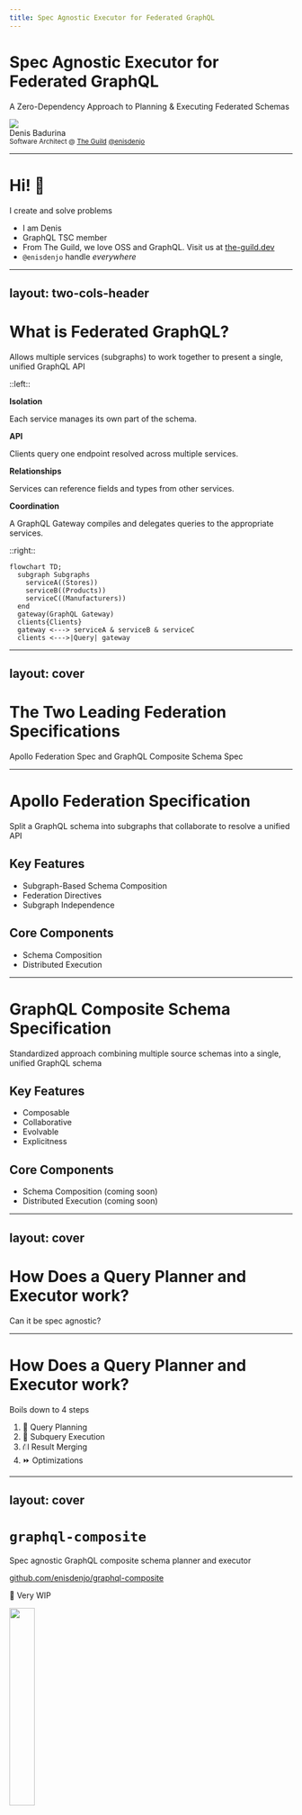 ```yaml
---
title: Spec Agnostic Executor for Federated GraphQL
---
```


# Spec Agnostic Executor for Federated GraphQL

A Zero-Dependency Approach to Planning & Executing Federated Schemas

<div class="flex flex-items-center gap-sm mt-15">
  <img src="/profile.jpg" class="rounded-full size-20" />
  <div class="flex flex-col">
    <div>Denis Badurina</div>
    <small class="opacity-50">
      Software Architect @ <a href="https://the-guild.dev/">The Guild</a>
    </small>
    <small>
      <grommet-icons-github /> <a href="https://github.com/enisdenjo">@enisdenjo</a>
    </small>
  </div>
</div>

<!--
- Hello everyone!
- I am super excited to be a part of the second GraphQL conference
- I hope you all are having fun and enjoying the coffer
-->

---

# Hi! 👋

I create and solve problems

- I am Denis
- GraphQL TSC member
- From The Guild, we love OSS and GraphQL. Visit us at [the-guild.dev](https://the-guild.dev/)
- `@enisdenjo` handle _everywhere_

<!--
- Before we start, let me introduce myself
- I am Denis from The Guild. And am also a member of the GraphQL TSC
- So feel free to chase me down and smother me with any GraphQL related questions, I'm excited to meet everybody
-->

---
layout: two-cols-header
---

# What is Federated GraphQL?

Allows multiple services (subgraphs) to work together to present a single, unified GraphQL API

::left::

**Isolation**

Each service manages its own part of the schema.

**API**

Clients query one endpoint resolved across multiple services.

**Relationships**

Services can reference fields and types from other services.

**Coordination**

A GraphQL Gateway compiles and delegates queries to the appropriate services.

::right::

```mermaid{scale: 0.75}
flowchart TD;
  subgraph Subgraphs
    serviceA((Stores))
    serviceB((Products))
    serviceC((Manufacturers))
  end
  gateway(GraphQL Gateway)
  clients{Clients}
  gateway <---> serviceA & serviceB & serviceC
  clients <--->|Query| gateway
```

<!--
- Let's jump right to it!
- What is federated GraphQL and why is it important?
- Federated GraphQL allows us to break down a large, monolithic API into multiple, smaller services (called subgraphs).
- Each service owns its own part of the schema
  - For example, a user service might manage user profiles, while a product service handles product data.
- Despite this separation, clients interact with a single GraphQL API.
- This means that even though the schema is split across services, the client only sees one unified API.
  - They don't need to worry about which service is responsible for what. All of the magic happens behind the scenes, where services can reference each other's types and fields.

- GraphQL Gateway is what does most of the heavy lifting.
- This gateway sits in front of all the services and is responsible for compiling the query, breaking it down into smaller requests for each subgraph, and then stitching the results back together.

- The benefits of this approach are significant.
  - First, it allows us to scale services independently, which is crucial for large-scale systems.
  - Each team can develop and deploy their service autonomously
  - And domain-driven design fits naturally within this structure because each service is only responsible for its own specific domain.

- So, in essence, Federated GraphQL gives us all the power of distributed systems with the simplicity of a single, unified GraphQL interface.
-->

---
layout: cover
---

# The Two Leading Federation Specifications

Apollo Federation Spec and GraphQL Composite Schema Spec

<!--
- There are two leading federation specifications that standardize how a federated GraphQL system works
- The Apollo Federation spec
- And the upcoming GraphQL Composite Schema spec
-->

---

# Apollo Federation Specification

Split a GraphQL schema into subgraphs that collaborate to resolve a unified API

## Key Features

- Subgraph-Based Schema Composition
- Federation Directives
- Subgraph Independence

## Core Components

- Schema Composition
- Distributed Execution

<!--
- Let's start by briefly talking about Apollo Federation
- Apollo Federation allows the creation of subgraphs, where each service manages its own part of the schema.
  - These subgraphs are then composed to form a unified API, providing clear boundaries for each service.
- Apollo Federation uses a set of key directives like @key, @extends, @provides, and @requires to manage how types and fields are shared or extended across services.
  - These directives make it possible to resolve cross-service references and establish relationships between entities.
- Subgraphs can evolve independently.
  - Each service is responsible for its own schema and changes, such as adding new fields or types, without affecting the other services, as long as directives and relationships rules are respected.
-->

---

# GraphQL Composite Schema Specification

Standardized approach combining multiple source schemas into a single, unified GraphQL schema

## Key Features

- Composable
- Collaborative
- Evolvable
- Explicitness

## Core Components

- Schema Composition <span class="opacity-50">(coming soon)</span>
- Distributed Execution <span class="opacity-50">(coming soon)</span>

<!--
- The other player in the field is the GraphQL Composite Schema Specification
- It's the official work backed by the GraphQL Foundation
- The GraphQL Composite Schema Specification allows us to create a single unified schema by merging multiple source schemas from different services.
- This unified schema, or composite schema, appears to clients just like any regular GraphQL schema.
- Now, this specification is built on several key design principles that make it highly adaptable and effective for large-scale systems:

- Composable:
  - Instead of building each source schema in isolation and then trying to fit them together later, this approach encourages us to design source schemas as part of a larger system from the start.
  - Services can therefore easily reference and extend each other, creating a cohesive schema from the get-go.
- Collaborative:
  - It's designed specifically with teamwork in mind.
  - As multiple teams contribute to the overall schema, any potential conflicts or inconsistencies are caught early—before deployment.
  - This ensures smooth collaboration without the risk of one team breaking the entire system.
- Evolvable:
  - As our underlying services evolve, this composite schema approach allows us to shift functionality between services while keeping the same API interface for clients.
  - In other words, clients continue to see the same API, even if the backend services change.
- Explicitness:
  - One of the core ideas here is to be as clear and explicit as possible.
  - By avoiding ambiguous assumptions and conventions, we reduce the risk of failures as the system grows and becomes more complex.

In practice, the GraphQL Composite Schema Spec is built around two key components, just like Apollo Federation:

- Schema Composition:
  - This is where the source schemas are merged into a single composite schema.

- Distributed Execution:
  - The executor handles the core logic and algorithms for resolving requests made against the composite schema.
  - It coordinates how data is retrieved from the various underlying services, making sure everything runs smoothly across the distributed system.

This spec enables us to build a highly scalable, flexible, and future-proof API that can evolve with our services without disrupting the client experience.
-->

---
layout: cover
---

# How Does a Query Planner and Executor work?

Can it be spec agnostic?

<!--
- Now that we've been introduced to the two federated GraphQL specs
- Let's talk about the actual brains of the system - the query planner and executor
- How do they actually work? Can we have an executor that can universally cover all possible federation specs?
- And finally, is a spec agnostic query planner and executor possible?
  - We'll see...
-->

---

# How Does a Query Planner and Executor work?

Boils down to 4 steps

1. 🤔 Query Planning
1. 🏃 Subquery Execution
1. ⛙ Result Merging
1. ⏩ Optimizations

<!--
- The workings of the QP and execution boil down to 4 steps

- Step 1: Query Planning
  - The QP receives a query and breaks it down into subqueries based on the schema owned by each subgraph
  - It then identifies which subgraphs need to resolve specific parts of the query by looking at type ownership and relationships
  - Finally, a QP is generated - defining the order and dependencies for fetching data from each subgraph

- Step 2: Subquery Execution
  - Each subquery is dispatched to the relevant subgraph, where it is resolved independently
  - The executor manages the parallel and sequential execution of these subqueries, keeping the data dependencies between subgraphs in mind

- Step 3: Result Merging
  - Once all subqueries are resolved, the gateway merges the responses based on the query plan
  - The final result is stitched together and sent back to the client as a unified response

- Step 4: Optimization
  - The executor optimizes for performance by reducing service-to-service calls, executing non-dependent subqueries in parallel, and fetching data in batches where possible.

- Both specs share the same idea and the mechanism for fetching data is almost the same
- So creating a specless query planner and executor might just be possible...
-->

---
layout: cover
---

# `graphql-composite`

Spec agnostic GraphQL composite schema planner and executor

[github.com/enisdenjo/graphql-composite](https://github.com/enisdenjo/graphql-composite)

<span class="color-yellow">🚧 Very WIP</span>

<img src="/graphql-composite-link-qr.svg" width="30%" class="border border-rd" />

<!--
- Introducing `graphql-composite`
- The spec agnostic GraphQL composite schema planner, executor and explainer

- Heads up, the library is being actively developed and is NOT published anywhere as of right now
- You can visit the repository though, dig through the tests and fixtures to get an idea of its inner workings
-->

---

# `graphql-composite`

What makes it interesting and different?

- Zero-dependency
- Spec agnostic
  - Even specless since you can design your own "Blueprint"
- Runs in _any_ JavaScript environment
- Stable plans and explanations
- No GraphQL.js in execution
- Everything's JSON serializable, all steps until execution can be cached
- Test Driven Development thanks to [The Guild's Apollo Federation Audit](https://federation-gateway-compatibility.pages.dev/)

<!--
- The work on the library started only to learn and get in-depth knowledge about federated GraphQL
  - Why are query planners and executors so complicated, how do they works and what decisions it has to make in various scenarios
- And I can tell you something - federation is hard, especially federated interfaces and unions!

- Being zero-dep means you don’t need to worry about external packages or libraries. It’s lightweight, highly portable, and easier to integrate into any environment. Oh and, also aims to be very secure!
- The library is not tied to any specific GraphQL federation spec, including Apollo Federation. It aims to support all existing federated specifications.
  - In fact, you can design your own "blueprint" (I'll explain what a "blueprint" is later) on top of existing non-federated GraphQL sources for query planning and execution, making it highly adaptable and future-proof
- The planner produces stable, predictable execution plans that come with detailed execution explanations. This transparency makes it easier to debug, optimize, and understand how queries are resolved and how the final result is assembled.
- All steps leading up to execution are JSON serializable, which means they can be cached at any point in the planning process.
  - This allows for efficient reuse of query plans and significantly improves performance by skipping redundant planning stages.
  - Combining the serializability with persisted operations, you can get a very performant and highly secure GraphQL API.
    - Make sure to attend Benjie's talk about "Techniques to Protect Your GraphQL API" tomorrow to learn more about persisted operations and security practices

- Finally, the library's been developed using Test-Driven Development, leveraging The Guild's Apollo Federation Audit to ensure consistent and reliable progress. Giving confidence in its stability and correctness from the very beginning.
  - Of course, it does not yet pass many of the tests - but we're getting there!
-->

---

# `graphql-composite`

How does it work? A high-level overview

1. Parse a GraphQL composite schema to a <u>"Blueprint"</u><br>
   _or_ create the <u>"Blueprint"</u> manually
1. Create a <u>"Gather Plan"</u> using the <u>"Blueprint"</u> and a given GraphQL query
1. Execute a query using the <u>"Gather Plan"</u>

Execution will create a ready-to-use GraphQL response and an "ExecutionExplain" with the steps leading to the result

<!--
- Lets go over a high-level overview of how graphql-composite works
- The first step is to create a so called "blueprint".
  - It's sort of what supergraph is in Apollo Federation
  - It contains the relationship information of the subgraphs and how they form
  - At the moment, "blueprints" are created manually
    - But in the future, graphql-composite will be able to translate Apollo Federation supergraphs and GraphQL composite schemas to native "blueprints"
- After that, a "gather plan" is created for an incoming GraphQL query
  - The "gather plan" is the query plan - explaining what and how to fetch from where
  - And of course, how to assemble the results
- Final step is executing that "gather plan"
-->

---
layout: cover
---

# Example

A store with products and its manufacturer information

<!--
- We understand things best through practical implications, so lets go through one
- Let's say we're building a federated system with 3 subgraphs:
-->

---
layout: center
---

# `stores` Subgraph

Stores and basic product info

```graphql
type Query {
  store(id: ID!): Store
}

type Store {
  id: ID!
  name: String!
  products: [Product]!
}

type Product {
  id: ID!
}
```

<!--
- A `stores` subgraph containing information about the stock and product identifiers
-->

---
layout: center
---

# `products` Subgraph

Products and basic manufacturer information

```graphql
type Query {
  product(id: ID!): Product
}

type Product {
  id: ID!
  name: String!
  price: Float!
  manufacturer: Manufacturer!
}

type Manufacturer {
  id: ID!
  products: [Product]!
}
```

<!--
- A `products` subgraph containing detailed product information and manufacturer identifiers
-->

---
layout: center
---

# `manufacturers` Subgraph

Only manufacturers information

```graphql
type Query {
  manufacturer(id: ID!): Manufacturer
}

type Manufacturer {
  id: ID!
  name: String!
}
```

<!--
- And a `manufacturers` subgraph containing only details about the manufacturers
-->

---
layout: cover
---

# Assembling the Blueprint

Joining the subgraphs to form a single unified GraphQL API

<!--
- Notice how each of the subgraphs are just regular GraphQL endpoints without any federation related trickery
  - No special directives, no special fields
  - Think of the subgraphs as regular GraphQL endpoints which are not meant to be federated
- Our task now is to assemble a blueprint which will communicate the subgraph contents and their relationships
-->

---
layout: two-cols-header
---

# Assembling the Blueprint

Desired GraphQL schema

::left::

<div class="mr-1">

```graphql
type Query {
  store(id: ID!): Store
}

type Store {
  id: ID!
  name: String!
  products: [Product]!
}

type Product {
  id: ID!
  name: String!
  price: Float!
  manufacturer: Manufacturer!
}

type Manufacturer {
  id: ID!
  name: String!
  products: [Product]!
}
```

</div>

<!--
- This is what we want, this is the resulting schema we would end up exposing to the user
- So lets get started:
-->

---
layout: two-cols-header
---

# Assembling the Blueprint

Defining the `Query` type

::left::

<div class="mr-1">

```graphql {1-3}
type Query {
  store(id: ID!): Store
}

type Store {
  id: ID!
  name: String!
  products: [Product]!
}

type Product {
  id: ID!
  name: String!
  price: Float!
  manufacturer: Manufacturer!
}

type Manufacturer {
  id: ID!
  name: String!
  products: [Product]!
}
```

</div>

::right::

<div class="ml-1">

```ts {*}{maxHeight:'412px'}
const Query = {
  kind: 'object',
  name: 'Query',
  fields: {
    store: {
      name: 'store',
      subgraphs: ['stores'],
      types: {
        stores: 'Store',
      },
      resolvers: {
        stores: {
          subgraph: 'stores',
          kind: 'object',
          type: 'Store',
          ofType: 'Store',
          operation: /* GraphQL */ `
            query ($id: ID!) {
              store(id: $id) {
                ...__export
              }
            }
          `,
          variables: {
            id: {
              kind: 'user',
              name: 'id',
            },
          },
        },
      },
    },
  },
};
```

</div>

<!--
- The blueprint is very similar to the GraphQL SDL
  - You define types and fields
  - But in addition, you need to define the availability across subgraphs
- Like with the GraphQL SDL, you start by defining the Query type
-->

---
layout: two-cols-header
---

# Assembling the Blueprint

Defining the `Store` type

::left::

<div class="mr-1">

```graphql {5-9}
type Query {
  store(id: ID!): Store
}

type Store {
  id: ID!
  name: String!
  products: [Product]!
}

type Product {
  id: ID!
  name: String!
  price: Float!
  manufacturer: Manufacturer!
}

type Manufacturer {
  id: ID!
  name: String!
  products: [Product]!
}
```

</div>

::right::

<div class="ml-1">

```ts {*}{maxHeight:'412px'}
const Store = {
  kind: 'object',
  name: 'Store',
  fields: {
    id: {
      name: 'id',
      subgraphs: ['stores'],
      types: {
        stores: 'ID!',
      },
    },
    name: {
      name: 'name',
      subgraphs: ['stores'],
      types: {
        stores: 'String!',
      },
    },
    products: {
      name: 'products',
      subgraphs: ['stores'],
      types: {
        stores: '[Product]!',
      },
    },
  },
};
```

</div>

---
layout: two-cols-header
---

# Assembling the Blueprint

Defining the `Product` type

::left::

<div class="mr-1">

```graphql {11-16}
type Query {
  store(id: ID!): Store
}

type Store {
  id: ID!
  name: String!
  products: [Product]!
}

type Product {
  id: ID!
  name: String!
  price: Float!
  manufacturer: Manufacturer!
}

type Manufacturer {
  id: ID!
  name: String!
  products: [Product]!
}
```

</div>

::right::

<div class="ml-1">

```ts {*}{maxHeight:'412px'}
const Product = {
  kind: 'object',
  name: 'Product',
  fields: {
    id: {
      name: 'id',
      subgraphs: ['products', 'stores'],
      types: {
        products: 'ID!',
        stores: 'ID!',
      },
    },
    name: {
      name: 'name',
      subgraphs: ['products'],
      types: {
        products: 'String!',
      },
    },
    price: {
      name: 'price',
      subgraphs: ['products'],
      types: {
        products: 'Float!',
      },
    },
    manufacturer: {
      name: 'manufacturer',
      subgraphs: ['products'],
      types: {
        products: 'Manufacturer',
      },
    },
  },
  resolvers: {
    products: [
      {
        subgraph: 'products',
        kind: 'object',
        type: 'Product',
        ofType: 'Product',
        operation: /* GraphQL */ `
          query ($Product_id: ID!) {
            product(id: $Product_id) {
              ...__export
            }
          }
        `,
        variables: {
          Product_id: {
            kind: 'select',
            name: 'Product_id',
            select: 'id',
          },
        },
      },
    ],
  },
};
```

</div>

---
layout: two-cols-header
---

# Assembling the Blueprint

Defining the `Manufacturer` type

::left::

<div class="mr-1">

```graphql {18-22}
type Query {
  store(id: ID!): Store
}

type Store {
  id: ID!
  name: String!
  products: [Product]!
}

type Product {
  id: ID!
  name: String!
  price: Float!
  manufacturer: Manufacturer!
}

type Manufacturer {
  id: ID!
  name: String!
  products: [Product]!
}
```

</div>

::right::

<div class="ml-1">

```ts {*}{maxHeight:'412px'}
const Manufacturer = {
  kind: 'object',
  name: 'Manufacturer',
  fields: {
    id: {
      name: 'id',
      subgraphs: ['manufacturers', 'products'],
      types: {
        manufacturers: 'ID!',
        products: 'ID!',
      },
    },
    name: {
      name: 'name',
      subgraphs: ['manufacturers'],
      types: {
        manufacturers: 'String!',
      },
    },
    products: {
      name: 'products',
      subgraphs: ['products'],
      types: {
        products: '[Product]!',
      },
    },
  },
  resolvers: {
    manufacturers: [
      {
        subgraph: 'manufacturers',
        kind: 'object',
        type: 'Manufacturer',
        ofType: 'Manufacturer',
        operation: /* GraphQL */ `
          query ($Manufacturer_id: ID!) {
            manufacturer(id: $Manufacturer_id) {
              ...__export
            }
          }
        `,
        variables: {
          Manufacturer_id: {
            kind: 'select',
            name: 'Manufacturer_id',
            select: 'id',
          },
        },
      },
    ],
  },
};
```

</div>

---
layout: two-cols-header
---

# Assembling the Blueprint

<!-- cspell:disable-next-line -->

Aaand, we're done! 🎉

::left::

[🔗 github.com/enisdenjo/graphql-composite/[...]/blueprint.ts](https://github.com/enisdenjo/graphql-composite/blob/graphql-conf-2024/tests/fixtures/graphql-conf-2024-example/blueprint.ts)

<img src="/graphql-composite-example-blueprint-link-qr.svg" width="60%" class="border border-rd" />

::right::

```ts {*}{maxHeight: '400px'}
const blueprint = {
  schema: '<schema>',
  types: {
    Query: {
      kind: 'object',
      name: 'Query',
      fields: {
        store: {
          name: 'store',
          subgraphs: ['stores'],
          types: {
            stores: 'Store',
          },
          resolvers: {
            stores: {
              subgraph: 'stores',
              kind: 'object',
              type: 'Store',
              ofType: 'Store',
              operation: /* GraphQL */ `
                query ($id: ID!) {
                  store(id: $id) {
                    ...__export
                  }
                }
              `,
              variables: {
                id: {
                  kind: 'user',
                  name: 'id',
                },
              },
            },
          },
        },
      },
    },
    Store: {
      kind: 'object',
      name: 'Store',
      fields: {
        id: {
          name: 'id',
          subgraphs: ['stores'],
          types: {
            stores: 'ID!',
          },
        },
        name: {
          name: 'name',
          subgraphs: ['stores'],
          types: {
            stores: 'String!',
          },
        },
        products: {
          name: 'products',
          subgraphs: ['stores'],
          types: {
            stores: '[Product]!',
          },
        },
      },
    },
    Product: {
      kind: 'object',
      name: 'Product',
      fields: {
        id: {
          name: 'id',
          subgraphs: ['products', 'stores'],
          types: {
            products: 'ID!',
            stores: 'ID!',
          },
        },
        name: {
          name: 'name',
          subgraphs: ['products'],
          types: {
            products: 'String!',
          },
        },
        price: {
          name: 'price',
          subgraphs: ['products'],
          types: {
            products: 'Float!',
          },
        },
        manufacturer: {
          name: 'manufacturer',
          subgraphs: ['products'],
          types: {
            products: 'Manufacturer',
          },
        },
      },
      resolvers: {
        products: [
          {
            subgraph: 'products',
            kind: 'object',
            type: 'Product',
            ofType: 'Product',
            operation: /* GraphQL */ `
              query ($Product_id: ID!) {
                product(id: $Product_id) {
                  ...__export
                }
              }
            `,
            variables: {
              Product_id: {
                kind: 'select',
                name: 'Product_id',
                select: 'id',
              },
            },
          },
        ],
      },
    },
    Manufacturer: {
      kind: 'object',
      name: 'Manufacturer',
      fields: {
        id: {
          name: 'id',
          subgraphs: ['manufacturers', 'products'],
          types: {
            manufacturers: 'ID!',
            products: 'ID!',
          },
        },
        name: {
          name: 'name',
          subgraphs: ['manufacturers'],
          types: {
            manufacturers: 'String!',
          },
        },
        products: {
          name: 'products',
          subgraphs: ['products'],
          types: {
            products: '[Product]!',
          },
        },
      },
      resolvers: {
        manufacturers: [
          {
            subgraph: 'manufacturers',
            kind: 'object',
            type: 'Manufacturer',
            ofType: 'Manufacturer',
            operation: /* GraphQL */ `
              query ($Manufacturer_id: ID!) {
                manufacturer(id: $Manufacturer_id) {
                  ...__export
                }
              }
            `,
            variables: {
              Manufacturer_id: {
                kind: 'select',
                name: 'Manufacturer_id',
                select: 'id',
              },
            },
          },
        ],
      },
    },
  },
};
```

<!--
- Easy as that, the blueprint is ready!
- It is basically a big object containing all of the blueprint parts we went through
- For anyone curious, scan the QR code to see the actual blueprint!
-->

---
layout: two-cols-header
---

# Query

Let's execute a query that touches all of the subgraphs

The following query is deliberately showing the relations of subgraphs

::left::

<div class="mr-1">

```graphql
query ($id: ID!) {
  store(id: $id) {
    name
    products {
      id
      name
      price
      manufacturer {
        name
        products {
          name
        }
      }
    }
  }
}
```

</div>

<!--
- Okay now, having build the blueprint - we're ready to execute queries!
- Let's take this example here, a single query that reaches all of the subgraphs and lets break it down to understand better what's happening underneath the hood
-->

---
layout: two-cols-header
---

# Gather Plan

Step #1 - the `stores` subgraph

Fetch the store and the product IDs from the `stores` subgraph

::left::

<div class="mr-1">

```graphql {1-5,14-16}
query ($id: ID!) {
  store(id: $id) {
    name
    products {
      id
      name
      price
      manufacturer {
        name
        products {
          name
        }
      }
    }
  }
}
```

</div>

::right::

<div class="ml-1">

```graphql
query ($id: ID!) {
  store(id: $id) {
    name
    products {
      id
    }
  }
}
```

</div>

---
layout: two-cols-header
---

# Gather Plan

Step #2 - the `products` subgraph

For each of the product IDs fetched from the `stores` subgraph, query the `products` subgraph and retrieve the product's name as well as its basic manufacturer information

::left::

<div class="mr-1">

```graphql {5-8,10-13}
query ($id: ID!) {
  store(id: $id) {
    name
    products {
      id # $Product_id
      name
      price
      manufacturer {
        name
        products {
          name
        }
      }
    }
  }
}
```

</div>

::right::

<div class="ml-1">

```graphql
query ($Product_id: ID!) {
  product(id: $Product_id) {
    name
    price
    manufacturer {
      id # (private)
      products {
        name
      }
    }
  }
}
```

</div>

---
layout: two-cols-header
---

# Gather Plan

Step #3 - the `manufacturers` subgraph

Finally, for each of the manufacturer IDs fetched from the `products` subgraph, query the `manufacturers` subgraph and retrieve the manufacturer's name

::left::

<div class="mr-1">

```graphql {8-10,14}
query ($id: ID!) {
  store(id: $id) {
    name
    products {
      id
      name
      price
      manufacturer {
        id # (private) $Manufacturer_id
        name
        products {
          name
        }
      }
    }
  }
}
```

</div>

::right::

<div class="ml-1">

```graphql
query ($Manufacturer_id: ID!) {
  manufacturer(id: $Manufacturer_id) {
    name
  }
}
```

</div>

---
layout: two-cols-header
---

# Gather Plan

Done, as simple as that! 🎉

::left::

[🔗 github.com/enisdenjo/graphql-composite/[...]/planGatherAndExecute.test.ts.snap](https://github.com/enisdenjo/graphql-composite/blob/75e6a1a5f169dcbeed6b37730045e8cbabdbb733/tests/__snapshots__/planGatherAndExecute.test.ts.snap#L9761-L9916)

<img src="/graphql-composite-example-gather-plan-link-qr.svg" width="60%" class="border border-rd" />

::right::

```ts {*}{maxHeight: '400px'}
const gatherPlan = {
  query: '<query>',
  operation: {
    name: null,
    type: 'Query',
    resolvers: {
      store: {
        subgraph: 'stores',
        kind: 'object',
        type: 'Store',
        ofType: 'Store',
        operation: /* GraphQL */ `
          query ($id: ID!) {
            store(id: $id) {
              name
              products {
                id
              }
            }
          }
        `,
        variables: {
          id: {
            kind: 'user',
            name: 'id',
          },
        },
        pathToExportData: ['store'],
        exports: [
          {
            kind: 'scalar',
            name: 'name',
          },
          {
            kind: 'object',
            name: 'products',
            selections: [
              {
                kind: 'scalar',
                name: 'id',
              },
            ],
          },
        ],
        includes: {
          products: {
            subgraph: 'products',
            kind: 'object',
            type: 'Product',
            ofType: 'Product',
            operation: /* GraphQL */ `
              query ($Product_id: ID!) {
                product(id: $Product_id) {
                  name
                  price
                  manufacturer {
                    id
                    products {
                      name
                    }
                  }
                }
              }
            `,
            variables: {
              Product_id: {
                kind: 'select',
                name: 'Product_id',
                select: 'id',
              },
            },
            pathToExportData: ['product'],
            exports: [
              {
                kind: 'scalar',
                name: 'name',
              },
              {
                kind: 'scalar',
                name: 'price',
              },
              {
                kind: 'object',
                name: 'manufacturer',
                selections: [
                  {
                    private: true,
                    kind: 'scalar',
                    name: 'id',
                  },
                  {
                    kind: 'object',
                    name: 'products',
                    selections: [
                      {
                        kind: 'scalar',
                        name: 'name',
                      },
                    ],
                  },
                ],
              },
            ],
            includes: {
              manufacturer: {
                subgraph: 'manufacturers',
                kind: 'object',
                type: 'Manufacturer',
                ofType: 'Manufacturer',
                operation: /* GraphQL */ `
                  query ($Manufacturer_id: ID!) {
                    manufacturer(id: $Manufacturer_id) {
                      name
                    }
                  }
                `,
                variables: {
                  Manufacturer_id: {
                    kind: 'select',
                    name: 'Manufacturer_id',
                    select: 'id',
                  },
                },
                pathToExportData: ['manufacturer'],
                exports: [
                  {
                    kind: 'scalar',
                    name: 'name',
                  },
                ],
              },
            },
          },
        },
      },
    },
  },
};
```

<!--
- And we're done! That looked simple enough right?
  - Well, conceptually yes - but actually building the code? Oh boy...
- This gather plan you're looking is fully serializable
  - You can cache it and avoid planning again
- Ideally, you'd store the gather plan alongside your persisted operations and only have the executor running in your production environment
- Having mentioned execution, lets dwell into that:
-->

---

# Execution

Now that we have an assembled gather plan, it's just a matter of following the defined steps

The gather plan states:

- Fetch the store and the product IDs from the `stores` subgraph
  - For each of the product IDs fetched from the `stores` subgraph, query the `products` subgraph and retrieve the product's name as well as its basic manufacturer information
    - For each of the manufacturer IDs fetched from the `products` subgraph, query the `manufacturers` subgraph and retrieve the manufacturer's name

so we just do that...

<!--
- The execution is all about following the rules of the gather plan
- Having the plan very explicit, the execution part itself can be isolated and modularized
  - so that you have only the executor running on the edge
  - or even implemented in another language to squeeze out max performance
-->

---

# Explain

Explaining <Link to="23">the query</Link> contains the following information

- Which subgraphs were contacted
- Which queries and variables were used
- What were the responses
- Where's the fetched data inserted in the final result
- ...and more

<!--
- It is very important for an executor to explain what has happened
  - In as much detail as possible
- Explaining the execution helps debug issues if some subgraphs turn out to be unavailable or if you're unsure about the decisions the gather plan made
- Not only that, but you can also gain additional insights like metrics and cost
-->

---
layout: two-cols-header
---

# Explain

Full explanation looks like this and is the part of GraphQL's execution result `extensions`

::left::

<div class="mr-1">

[🔗 github.com/enisdenjo/graphql-composite/[...]/planGatherAndExecute.test.ts.snap](https://github.com/enisdenjo/graphql-composite/blob/75e6a1a5f169dcbeed6b37730045e8cbabdbb733/tests/__snapshots__/planGatherAndExecute.test.ts.snap#L9474-L9759)

<img src="/graphql-composite-example-explain-link-qr.svg" width="60%" class="border border-rd" />

</div>

::right::

<div class="ml-1">

```ts {*}{maxHeight: '400px'}
const explain = [
  {
    subgraph: 'stores',
    kind: 'object',
    type: 'Store',
    ofType: 'Store',
    operation: /* GraphQL */ `
      query ($id: ID!) {
        store(id: $id) {
          name
          products {
            id
          }
        }
      }
    `,
    variables: {
      id: 'apple-store',
    },
    pathToExportData: ['store'],
    exports: [
      {
        kind: 'scalar',
        name: 'name',
      },
      {
        kind: 'object',
        name: 'products',
        selections: [
          {
            kind: 'scalar',
            name: 'id',
          },
        ],
      },
    ],
    includes: [
      {
        subgraph: 'products',
        kind: 'object',
        type: 'Product',
        ofType: 'Product',
        operation: /* GraphQL */ `
          query ($Product_id: ID!) {
            product(id: $Product_id) {
              name
              price
              manufacturer {
                id
                products {
                  name
                }
              }
            }
          }
        `,
        variables: {
          Product_id: 'iphone',
        },
        pathToExportData: ['product'],
        exports: [
          {
            kind: 'scalar',
            name: 'name',
          },
          {
            kind: 'scalar',
            name: 'price',
          },
          {
            kind: 'object',
            name: 'manufacturer',
            selections: [
              {
                private: true,
                kind: 'scalar',
                name: 'id',
              },
              {
                kind: 'object',
                name: 'products',
                selections: [
                  {
                    kind: 'scalar',
                    name: 'name',
                  },
                ],
              },
            ],
          },
        ],
        includes: [
          {
            subgraph: 'manufacturers',
            kind: 'object',
            type: 'Manufacturer',
            ofType: 'Manufacturer',
            operation: /* GraphQL */ `
              query ($Manufacturer_id: ID!) {
                manufacturer(id: $Manufacturer_id) {
                  name
                }
              }
            `,
            variables: {
              Manufacturer_id: 'apple',
            },
            pathToExportData: ['manufacturer'],
            exports: [
              {
                kind: 'scalar',
                name: 'name',
              },
            ],
            includes: [],
            data: {
              manufacturer: {
                name: 'Apple',
              },
            },
            pathInData: ['store', 'products', 0, 'manufacturer'],
          },
        ],
        data: {
          product: {
            name: 'Apple iPhone',
            price: 20,
            manufacturer: {
              id: 'apple',
              products: [
                {
                  name: 'Apple iPhone',
                },
                {
                  name: 'iPad',
                },
              ],
            },
          },
        },
        pathInData: ['store', 'products', 0],
      },
      {
        subgraph: 'products',
        kind: 'object',
        type: 'Product',
        ofType: 'Product',
        operation: /* GraphQL */ `
          query ($Product_id: ID!) {
            product(id: $Product_id) {
              name
              price
              manufacturer {
                id
                products {
                  name
                }
              }
            }
          }
        `,
        variables: {
          Product_id: 'ipad',
        },
        pathToExportData: ['product'],
        exports: [
          {
            kind: 'scalar',
            name: 'name',
          },
          {
            kind: 'scalar',
            name: 'price',
          },
          {
            kind: 'object',
            name: 'manufacturer',
            selections: [
              {
                private: true,
                kind: 'scalar',
                name: 'id',
              },
              {
                kind: 'object',
                name: 'products',
                selections: [
                  {
                    kind: 'scalar',
                    name: 'name',
                  },
                ],
              },
            ],
          },
        ],
        includes: [
          {
            subgraph: 'manufacturers',
            kind: 'object',
            type: 'Manufacturer',
            ofType: 'Manufacturer',
            operation: /* GraphQL */ `
              query ($Manufacturer_id: ID!) {
                manufacturer(id: $Manufacturer_id) {
                  name
                }
              }
            `,
            variables: {
              Manufacturer_id: 'apple',
            },
            pathToExportData: ['manufacturer'],
            exports: [
              {
                kind: 'scalar',
                name: 'name',
              },
            ],
            includes: [],
            data: {
              manufacturer: {
                name: 'Apple',
              },
            },
            pathInData: ['store', 'products', 1, 'manufacturer'],
          },
        ],
        data: {
          product: {
            name: 'iPad',
            price: 25,
            manufacturer: {
              id: 'apple',
              products: [
                {
                  name: 'Apple iPhone',
                },
                {
                  name: 'iPad',
                },
              ],
            },
          },
        },
        pathInData: ['store', 'products', 1],
      },
    ],
    data: {
      store: {
        name: 'Apple Store',
        products: [
          {
            id: 'iphone',
          },
          {
            id: 'ipad',
          },
        ],
      },
    },
    pathInData: ['store'],
  },
];
```

</div>

---
layout: cover
---

# Let's see the tests passing

In `graphql-composite`'s test suite

[🔗 github.com/enisdenjo/graphql-composite/[...]/graphql-conf-2024-example](https://github.com/enisdenjo/graphql-composite/tree/graphql-conf-2024/tests/fixtures/graphql-conf-2024-example)

<img src="/graphql-composite-example-example-tests-link-qr.svg" class="border border-rd" width="30%" />

---
layout: two-cols-header
---

<h1 class="color-yellow">🚧 Very WIP</h1>

`graphql-composite` is in active development, use with care!

::left::

A number of features are missing and yet to be developed. The open issues can be found [on the repo](https://github.com/enisdenjo/graphql-composite/issues), some key takeaways are:

- Batching
- Introspection
- Interfaces implementing other interfaces
- `@defer` directive
- Subscriptions
- Apollo Federation support
  - `@requires` and `@provides`
- _...and more_

::right::

<img src="/graphql-composite-issues-screenshot.png" class="border border-rd" />

<!--
- I must put emphasis on the fact that the library is still under active construction
- It is missing many features like:
  - Batching
  - Subscriptions
  - `@defer` directive
  - ...and more
- But the work is being put in! And we hope to keep implementing the missing while keeping all of the promises of the library
-->

---
layout: end
---

# Thank You!

I accept questions now and for the rest of the Conf!

<div class="flex justify-center">
  <img src="/spec-agnostic-executor-for-federated-graphql-link-qr.svg" class="border border-rd" width="30%" />
</div>

<small>

[🔗 enisdenjo.github.io/slides/spec-agnostic-executor-for-federated-graphql](https://enisdenjo.github.io/slides/spec-agnostic-executor-for-federated-graphql/)

</small>

<!--
- Thank you for your attention!
- I'm happy to answer any questions
-->
